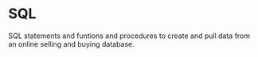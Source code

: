# SQL
SQL statements and funtions and procedures to create and pull data from an online selling and buying database.

